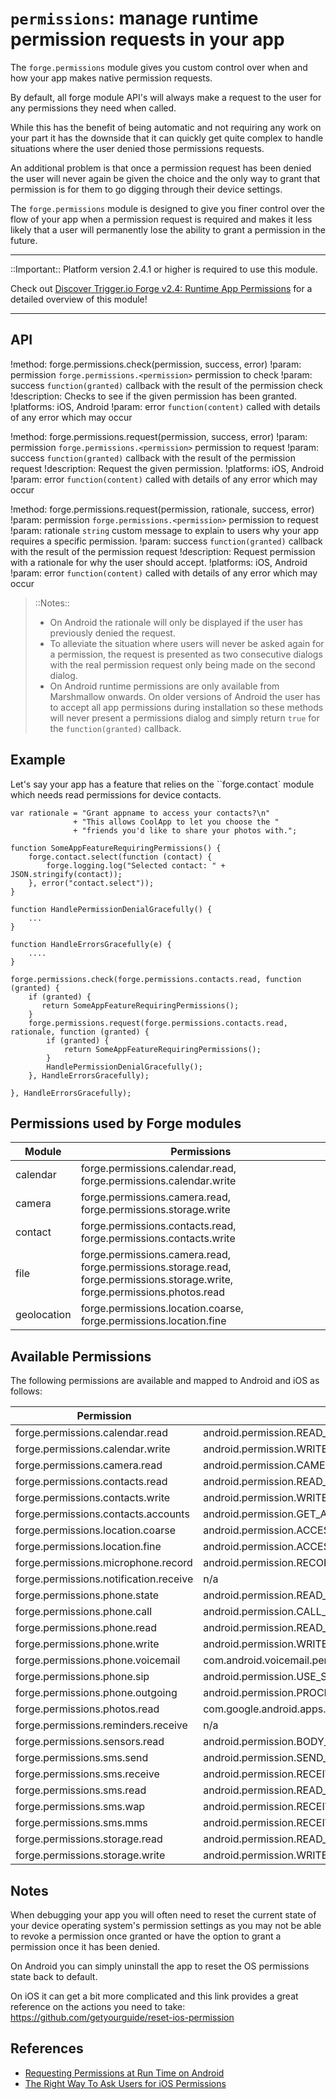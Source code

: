 ``permissions``: manage runtime permission requests in your app
===============================================================


The ``forge.permissions`` module gives you custom control over when and how your app makes native permission requests.

By default, all forge module API's will always make a request to the user for any permissions they need when called.

While this has the benefit of being automatic and not requiring any work on your part it has the downside that it can quickly get quite complex to handle situations where the user denied those permissions requests.

An additional problem is that once a permission request has been denied the user will never again be given the choice and the only way to grant that permission is for them to go digging through their device settings.

The ``forge.permissions`` module is designed to give you finer control over the flow of your app when a permission request is required and makes it less likely that a user will permanently lose the ability to grant a permission in the future.

----

::Important:: Platform version 2.4.1 or higher is required to use this module.

Check out [Discover Trigger.io Forge v2.4: Runtime App Permissions](http://trigger.io/cross-platform-application-development-blog/2016/02/24/discover-trigger-io-forge-v2-4-runtime-app-permissions/) for a detailed overview of this module!

----

## API

!method: forge.permissions.check(permission, success, error)
!param: permission `forge.permissions.<permission>` permission to check
!param: success `function(granted)` callback with the result of the permission check
!description: Checks to see if the given permission has been granted.
!platforms: iOS, Android
!param: error `function(content)` called with details of any error which may occur

!method: forge.permissions.request(permission, success, error)
!param: permission `forge.permissions.<permission>` permission to request
!param: success `function(granted)` callback with the result of the permission request
!description: Request the given permission.
!platforms: iOS, Android
!param: error `function(content)` called with details of any error which may occur

!method: forge.permissions.request(permission, rationale, success, error)
!param: permission `forge.permissions.<permission>` permission to request
!param: rationale `string` custom message to explain to users why your app requires a specific permission.
!param: success `function(granted)` callback with the result of the permission request
!description: Request permission with a rationale for why the user should accept.
!platforms: iOS, Android
!param: error `function(content)` called with details of any error which may occur

> ::Notes::
>
> *  On Android the rationale will only be displayed if the user has previously denied the request.
> *  To alleviate the situation where users will never be asked again for a permission, the request is presented as two consecutive dialogs with the real permission request only being made on the second dialog.
> *  On Android runtime permissions are only available from Marshmallow onwards. On older versions of Android the user has to accept all app permissions during installation so these methods will never present a permissions dialog and simply return `true` for the `function(granted)` callback.


## Example

Let's say your app has a feature that relies on the ``forge.contact` module which needs read permissions for device contacts.

    var rationale = "Grant appname to access your contacts?\n"
                  + "This allows CoolApp to let you choose the "
                  + "friends you'd like to share your photos with.";

    function SomeAppFeatureRequiringPermissions() {
        forge.contact.select(function (contact) {
            forge.logging.log("Selected contact: " + JSON.stringify(contact));
        }, error("contact.select"));
    }

    function HandlePermissionDenialGracefully() {
        ...
    }

    function HandleErrorsGracefully(e) {
        ....
    }

    forge.permissions.check(forge.permissions.contacts.read, function (granted) {
        if (granted) {
           return SomeAppFeatureRequiringPermissions();
        }
        forge.permissions.request(forge.permissions.contacts.read, rationale, function (granted) {
            if (granted) {
                return SomeAppFeatureRequiringPermissions();
            }
            HandlePermissionDenialGracefully();
        }, HandleErrorsGracefully);

    }, HandleErrorsGracefully);


## Permissions used by Forge modules

| Module      | Permissions                                                        |
|-------------|--------------------------------------------------------------------|
| calendar    | forge.permissions.calendar.read, forge.permissions.calendar.write  |
| camera      | forge.permissions.camera.read, forge.permissions.storage.write     |
| contact     | forge.permissions.contacts.read, forge.permissions.contacts.write  |
| file        | forge.permissions.camera.read, forge.permissions.storage.read, forge.permissions.storage.write, forge.permissions.photos.read |
| geolocation | forge.permissions.location.coarse, forge.permissions.location.fine |


## Available Permissions

The following permissions are available and mapped to Android and iOS as follows:

| Permission                             | Android                                   | iOS          |
|----------------------------------------|-------------------------------------------|--------------|
| forge.permissions.calendar.read        | android.permission.READ_CALENDAR          | calendar     |
| forge.permissions.calendar.write       | android.permission.WRITE_CALENDAR         | calendar     |
| forge.permissions.camera.read          | android.permission.CAMERA                 | camera       |
| forge.permissions.contacts.read        | android.permission.READ_CONTACTS          | contacts     |
| forge.permissions.contacts.write       | android.permission.WRITE_CONTACTS         | contacts     |
| forge.permissions.contacts.accounts    | android.permission.GET_ACCOUNTS           | contacts     |
| forge.permissions.location.coarse      | android.permission.ACCESS_COARSE_LOCATION | location     |
| forge.permissions.location.fine        | android.permission.ACCESS_FINE_LOCATION   | location     |
| forge.permissions.microphone.record    | android.permission.RECORD_AUDIO           | microphone   |
| forge.permissions.notification.receive | n/a                                       | notification |
| forge.permissions.phone.state          | android.permission.READ_PHONE_STATE       | n/a          |
| forge.permissions.phone.call           | android.permission.CALL_PHONE             | n/a          |
| forge.permissions.phone.read           | android.permission.READ_CALL_LOG          | n/a          |
| forge.permissions.phone.write          | android.permission.WRITE_CALL_LOG         | n/a          |
| forge.permissions.phone.voicemail      | com.android.voicemail.permission.ADD_VOICEMAIL | n/a |
| forge.permissions.phone.sip            | android.permission.USE_SIP                | n/a          |
| forge.permissions.phone.outgoing       | android.permission.PROCESS_OUTGOING_CALLS | n/a          |
| forge.permissions.photos.read          | com.google.android.apps.photos.permission.GOOGLE_PHOTOS | photos |
| forge.permissions.reminders.receive    | n/a                                       | reminders    |
| forge.permissions.sensors.read         | android.permission.BODY_SENSORS           | n/a          |
| forge.permissions.sms.send             | android.permission.SEND_SMS               | n/a          |
| forge.permissions.sms.receive          | android.permission.RECEIVE_SMS            | n/a          |
| forge.permissions.sms.read             | android.permission.READ_SMS               | n/a          |
| forge.permissions.sms.wap              | android.permission.RECEIVE_WAP_PUSH       | n/a          |
| forge.permissions.sms.mms              | android.permission.RECEIVE_MMS            | n/a          |
| forge.permissions.storage.read         | android.permission.READ_EXTERNAL_STORAGE  | n/a          |
| forge.permissions.storage.write        | android.permission.WRITE_EXTERNAL_STORAGE | n/a          |


## Notes

When debugging your app you will often need to reset the current state of your device operating system's permission settings as you may not be able to revoke a permission once granted or have the option to grant a permission once it has been denied.

On Android you can simply uninstall the app to reset the OS permissions state back to default.

On iOS it can get a bit more complicated and this link provides a great reference on the actions you need to take:  https://github.com/getyourguide/reset-ios-permission


## References

* [Requesting Permissions at Run Time on Android](http://developer.android.com/training/permissions/requesting.html)
* [The Right Way To Ask Users for iOS Permissions](http://techcrunch.com/2014/04/04/the-right-way-to-ask-users-for-ios-permissions/)
